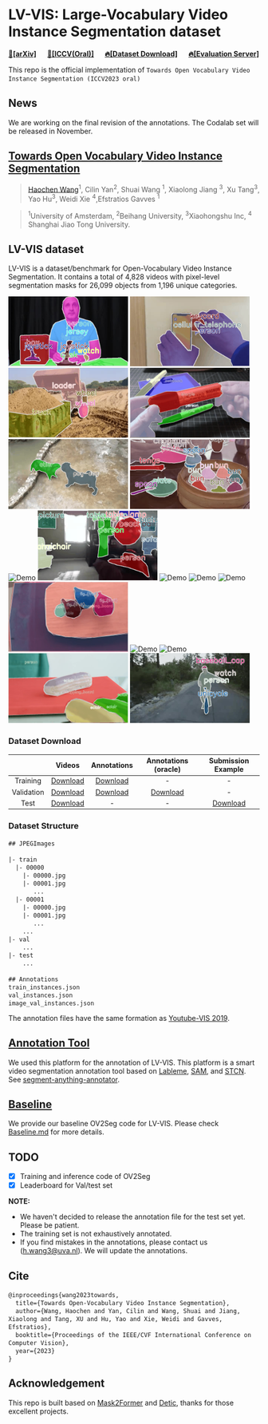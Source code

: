 # LV-VIS: Large-Vocabulary Video Instance Segmentation dataset

**[📄[arXiv]](https://arxiv.org/abs/2304.01715)**  &emsp; **[📄[ICCV(Oral)]](https://openaccess.thecvf.com/content/ICCV2023/papers/Wang_Towards_Open-Vocabulary_Video_Instance_Segmentation_ICCV_2023_paper.pdf)** &emsp; **[🔥[Dataset Download]](https://github.com/haochenheheda/LVVIS/tree/main?tab=readme-ov-file#dataset-structure)** &emsp; **[🔥[Evaluation Server]](https://www.codabench.org/competitions/1748/)**



This repo is the official implementation of `Towards Open Vocabulary Video Instance Segmentation (ICCV2023 oral)`

## News
We are working on the final revision of the annotations. The Codalab set will be released in November.

## [Towards Open Vocabulary Video Instance Segmentation](https://arxiv.org/pdf/2304.01715.pdf)

>[Haochen Wang](https://scholar.google.com/citations?user=WTZX3y8AAAAJ&hl)<sup>1</sup>\, Cilin Yan<sup>2</sup>\, Shuai Wang <sup>1</sup>\, Xiaolong Jiang <sup>3</sup>\, Xu Tang<sup>3</sup>\, Yao Hu<sup>3</sup>, Weidi Xie <sup>4</sup>,Efstratios Gavves <sup>1</sup>

><sup>1</sup>University of Amsterdam, <sup>2</sup>Beihang University, <sup>3</sup>Xiaohongshu Inc, <sup>4</sup> Shanghai Jiao Tong University.

## LV-VIS dataset

LV-VIS is a dataset/benchmark for Open-Vocabulary Video Instance Segmentation. It contains a total of 4,828 videos with pixel-level segmentation masks for 26,099 objects from 1,196 unique categories.

<img src="assert/dataset/visualizations/00000.gif" alt="Demo" width="240" height="140"> <img src="assert/dataset/visualizations/00001.gif" alt="Demo" width="240" height="140">
<img src="assert/dataset/visualizations/00005.gif" alt="Demo" width="240" height="140">
<img src="assert/dataset/visualizations/00012.gif" alt="Demo" width="240" height="140">
<img src="assert/dataset/visualizations/00013.gif" alt="Demo" width="240" height="140">
<img src="assert/dataset/visualizations/00018.gif" alt="Demo" width="240" height="140">
<img src="assert/dataset/visualizations/00028.gif" alt="Demo" width="240" height="140">
<img src="assert/dataset/visualizations/00035.gif" alt="Demo" width="240" height="140">
<img src="assert/dataset/visualizations/00058.gif" alt="Demo" width="240" height="140">
<img src="assert/dataset/visualizations/00066.gif" alt="Demo" width="240" height="140">
<img src="assert/dataset/visualizations/00078.gif" alt="Demo" width="240" height="140">
<img src="assert/dataset/visualizations/00087.gif" alt="Demo" width="240" height="140">
<img src="assert/dataset/visualizations/00119.gif" alt="Demo" width="240" height="140">
<img src="assert/dataset/visualizations/00129.gif" alt="Demo" width="240" height="140">
<img src="assert/dataset/visualizations/00199.gif" alt="Demo" width="240" height="140">
<img src="assert/dataset/visualizations/00203.gif" alt="Demo" width="240" height="140">

### Dataset Download

<!-- 
- [Training Videos](https://drive.google.com/file/d/1er2lBQLF75TI5O4wzGyur0YYoohMK6C3/view?usp=sharing)
- [Validation Videos](https://drive.google.com/file/d/1vTYUz_XLOBnYb9e7upJsZM-nQz2S6wDn/view?usp=drive_link)
- [Test Videos](https://drive.google.com/file/d/13Hgz2hxOPbe4_yTiUpwWb2ZWphaP06AF/view?usp=drive_link)
- [Training Annotations](https://drive.google.com/file/d/18ifd40HuXbjKBtwpUzmboucmOSuAzD1n/view?usp=sharing)
- [Validation Annotations](https://drive.google.com/file/d/1hvZHShzVNmxIQrGGB1chZTV2nqGShi6X/view?usp=drive_link)
- [Validation Annotations (oracle)](https://drive.google.com/file/d/1jmD4aQoP98nOdo_mjtV1eiCAsFGORN0R/view?usp=sharing)
# iccv23
| | Videos | Annotations | Annotations (oracle) |
| :---: | :---: | :---: | :---: |
| Training | [Download](https://drive.google.com/file/d/1er2lBQLF75TI5O4wzGyur0YYoohMK6C3/view?usp=sharing) | [Download](https://drive.google.com/file/d/18ifd40HuXbjKBtwpUzmboucmOSuAzD1n/view?usp=sharing) | - |
| Validation | [Download](https://drive.google.com/file/d/1vTYUz_XLOBnYb9e7upJsZM-nQz2S6wDn/view?usp=drive_link) | [Download](https://drive.google.com/file/d/1hvZHShzVNmxIQrGGB1chZTV2nqGShi6X/view?usp=drive_link) | [Download](https://drive.google.com/file/d/1jmD4aQoP98nOdo_mjtV1eiCAsFGORN0R/view?usp=sharing) |
| Test | [Download](https://drive.google.com/file/d/13Hgz2hxOPbe4_yTiUpwWb2ZWphaP06AF/view?usp=drive_link) | - | - |
-->

| | Videos | Annotations |  Annotations (oracle) | Submission Example |
| :---: | :---: | :---: | :---: | :---: |
| Training | [Download](https://drive.google.com/file/d/1er2lBQLF75TI5O4wzGyur0YYoohMK6C3/view?usp=sharing) | [Download](https://drive.google.com/file/d/1k-o8gBMD7m1-fghw-a1iNDZCi2ZZgV9g/view?usp=sharing) |- | - |
| Validation | [Download](https://drive.google.com/file/d/1vTYUz_XLOBnYb9e7upJsZM-nQz2S6wDn/view?usp=drive_link) | [Download](https://drive.google.com/file/d/1stPD818M3gv7zUV3UIZG1Suru7Tk54jo/view?usp=sharing) | [Download](https://drive.google.com/file/d/1LuOptZe2GjXa-9QuYveidS-e8xkqsapV/view?usp=sharing) | -  | 
| Test | [Download](https://drive.google.com/file/d/13Hgz2hxOPbe4_yTiUpwWb2ZWphaP06AF/view?usp=drive_link) | - |  - |[Download](https://drive.google.com/file/d/1SGCDrdV85ptK5zVIgnA7CgklYXfQFKck/view?usp=drive_link) |


### Dataset Structure

```
## JPEGImages

|- train
  |- 00000
    |- 00000.jpg
    |- 00001.jpg
       ...
  |- 00001
    |- 00000.jpg
    |- 00001.jpg
       ...
    ...
|- val
    ...
|- test
    ...

## Annotations
train_instances.json
val_instances.json
image_val_instances.json

```
The annotation files have the same formation as [Youtube-VIS 2019](https://youtube-vos.org/challenge/2019).


## [Annotation Tool](https://github.com/haochenheheda/segment-anything-annotator)
We used this platform for the annotation of LV-VIS.
This platform is a smart video segmentation annotation tool based on [Lableme](https://github.com/wkentaro/labelme), [SAM](https://github.com/facebookresearch/segment-anything), and [STCN](https://github.com/haochenheheda/STCN). See [segment-anything-annotator](https://github.com/haochenheheda/segment-anything-annotator).


## [Baseline](https://github.com/haochenheheda/LVVIS/blob/main/Baseline.md)

We provide our baseline OV2Seg code for LV-VIS.
Please check [Baseline.md](https://github.com/haochenheheda/LVVIS/blob/main/Baseline.md) for more details.

## TODO

- [x] Training and inference code of OV2Seg
- [x] Leaderboard for Val/test set

**NOTE:** 
* We haven't decided to release the annotation file for the test set yet. Please be patient.
* The training set is not exhaustively annotated.
* If you find mistakes in the annotations, please contact us (h.wang3@uva.nl). We will update the annotations.
  
## Cite

```
@inproceedings{wang2023towards,
  title={Towards Open-Vocabulary Video Instance Segmentation},
  author={Wang, Haochen and Yan, Cilin and Wang, Shuai and Jiang, Xiaolong and Tang, XU and Hu, Yao and Xie, Weidi and Gavves, Efstratios},
  booktitle={Proceedings of the IEEE/CVF International Conference on Computer Vision},
  year={2023}
}
```

## Acknowledgement
This repo is built based on [Mask2Former](https://github.com/facebookresearch/Mask2Former) and [Detic](https://github.com/facebookresearch/Detic), thanks for those excellent projects.
